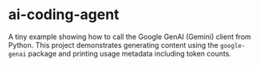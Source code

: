 # ai-coding-agent

A tiny example showing how to call the Google GenAI (Gemini) client from Python. This project demonstrates generating content using the `google-genai` package and printing usage metadata including token counts.
